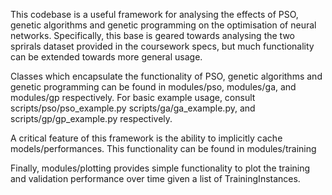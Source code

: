 This codebase is a useful framework for analysing the effects of PSO, genetic algorithms and genetic programming on the optimisation of neural networks.
Specifically, this base is geared towards analysing the two sprirals dataset provided in the coursework specs, but much functionality can be extended towards more general usage.

Classes which encapsulate the functionality of PSO, genetic algorithms and genetic programming can be found in modules/pso, modules/ga, and modules/gp respectively.
For basic example usage, consult scripts/pso/pso_example.py scripts/ga/ga_example.py, and scripts/gp/gp_example.py respectively.

A critical feature of this framework is the ability to implicitly cache models/performances. This functionality can be found in modules/training

Finally, modules/plotting provides simple functionality to plot the training and validation performance over time given a list of TrainingInstances.